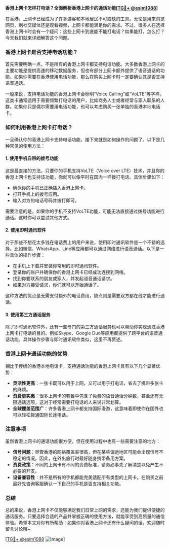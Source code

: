 **香港上网卡怎样打电话？全面解析香港上网卡的通话功能[[TG💪+ @esim1088](https://t.me/s/esim1088)]**

在香港，上网卡已经成为了许多游客和本地居民不可或缺的工具。无论是用来浏览网页、刷社交媒体还是观看视频，上网卡都能满足你的需求。不过，很多人在选择香港上网卡时会有一个疑问：这些上网卡到底能不能打电话？如果能打，怎么打？今天我们就来详细解答这个问题。

### 香港上网卡是否支持电话功能？

首先需要明确一点，不是所有的香港上网卡都支持电话功能。大多数香港上网卡的主要功能是提供高速的移动数据服务，但也有部分上网卡额外提供了语音通话的功能。如果你需要在香港使用电话功能，那么在购买上网卡时一定要确认其是否支持语音通话。

一般来说，支持电话功能的香港上网卡会标明“Voice Calling”或“VoLTE”等字样。这类卡通常适用于需要频繁打电话的用户，比如商务人士或者经常与家人联系的人群。如果你只是偶尔需要用电话功能，也可以考虑购买一张单独的香港本地电话卡。

### 如何利用香港上网卡打电话？

一旦确认你的香港上网卡支持电话功能，接下来就是如何操作的问题了。以下是几种常见的使用方法：

#### 1. 使用手机自带的拨号功能

这是最直接的方法。只要你的手机支持VoLTE（Voice over LTE）技术，并且你的香港上网卡也支持该功能，你就可以像平时在国内一样拨打电话。具体步骤如下：

- 确保你的手机已正确插入香港上网卡。
- 打开手机上的拨号应用。
- 输入对方的电话号码并拨打即可。

需要注意的是，如果你的手机不支持VoLTE功能，可能无法直接通过拨号功能进行通话。这时你可以尝试其他方式。

#### 2. 使用即时通讯软件

对于那些不想花太多钱在电话费上的用户来说，使用即时通讯软件是一个不错的选择。比如微信、WhatsApp、Line等应用都可以通过网络进行语音通话。以下是一些具体的操作步骤：

- 在手机上下载并安装你常用的即时通讯软件。
- 登录你的账户并确保你的香港上网卡已经成功连接到网络。
- 找到你要联系的朋友或家人，并发起语音通话请求。
- 如果对方接受请求，你们就可以开始通话了。

这种方法的优点是无需支付额外的电话费用，缺点则是需要双方都在线才能进行通话。

#### 3. 使用第三方通话服务

除了即时通讯软件外，还有一些专门的第三方通话服务也可以帮助你实现通过香港上网卡打电话的目的。例如Skype、Google Duo等应用都提供了跨平台的语音通话功能。具体操作步骤与即时通讯软件类似，这里不再赘述。

### 香港上网卡通话功能的优势

相比于传统的香港本地电话卡，支持通话功能的香港上网卡具有以下几个显著优势：

- **灵活性更高**：一张卡既可以用于上网，又可以用于打电话，省去了携带多张卡的麻烦。
- **资费更实惠**：很多上网卡的套餐中包含了免费的语音通话分钟数，甚至还有无限通话选项，这对于经常需要打电话的人来说非常划算。
- **全球覆盖范围广**：许多香港上网卡都支持国际漫游，这意味着即使你在国外也可以轻松拨通国际长途电话。

### 注意事项

虽然香港上网卡的通话功能很方便，但在使用过程中也有一些需要注意的地方：

- **信号问题**：尽管香港的网络覆盖率很高，但在某些偏远地区可能会出现信号不稳定的情况。因此，在外出旅行时最好随身携带备用方案。
- **资费政策**：不同的上网卡有不同的资费标准，请务必事先了解清楚以免产生不必要的开支。
- **设备兼容性**：并不是所有的手机都能完美适配所有类型的上网卡。在购买之前最好先咨询客服确认一下自己的手机是否支持相关功能。

### 总结

总的来说，香港上网卡不仅能够满足我们日常上网的需求，还能为我们提供便捷的通话服务。只要选择合适的产品并掌握正确的使用方法，就能享受到高质量的通信体验。希望本文对你有所帮助！如果你对香港上网卡还有什么疑问的话，欢迎随时留言讨论哦~

[[TG💪+ @esim1088](https://t.me/s/esim1088) ![Image](https://i.postimg.cc/4NQfJmqS/Snipaste-2025-05-13-00-14-12.png)]